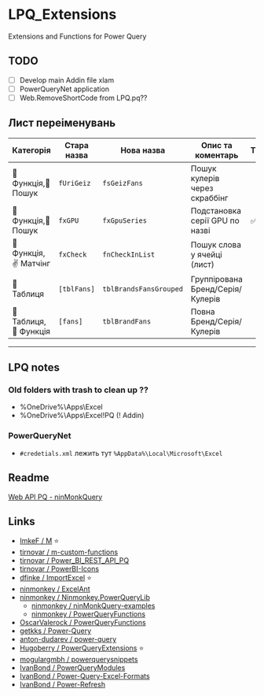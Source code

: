 # LPQ_Extensions

Extensions and Functions for Power Query

## TODO

- [ ] Develop main Addin file xlam
- [ ] PowerQueryNet application
- [ ] Web.RemoveShortCode from LPQ.pq??

## Лист переіменувань

| Категорія             | Стара назва | Нова назва             | Опис та коментарь                | TODO |
| --------------------- | ----------- | --------------------   | -------------------------------- | ---- |
| 📑 Функція,🔎 Пошук   | `fUriGeiz`  | `fsGeizFans`           | Пошук кулерів через скраббінг    |      |
| 📑 Функція,🔎 Пошук   | `fxGPU`     | `fxGpuSeries`          | Подстановка серії GPU по назві   | ✅    |
| 📑 Функція,✌️ Матчінг | `fxCheck`   | `fnCheckInList`        | Пошук слова у ячейці (лист)      |      |
| 📅 Таблиця            | `[tblFans]` | `tblBrandsFansGrouped` | Группірована Бренд/Серія/Кулерів |      |
| 📅 Таблиця,📑 Функція | `[fans]`    | `tblBrandFans`         | Повна Бренд/Серія/Кулерів        |      |

- - -

## LPQ notes

### Old folders with trash to clean up ??

- %OneDrive%\Apps\Excel
- %OneDrive%\Apps\Excel\!PQ (! Addin)

### PowerQueryNet

- `#credetials.xml` лежить тут `%AppData%\Local\Microsoft\Excel`

## Readme

[Web API PQ - ninMonkQuery](https://github.com/ninmonkey/ninMonkQuery-examples/tree/main/WebRequests)

## Links
- [ImkeF / M](https://github.com/ImkeF/M) ⭐
- [tirnovar / m-custom-functions](https://github.com/tirnovar/m-custom-functions)
- [tirnovar / Power_BI_REST_API_PQ](https://github.com/tirnovar/Power_BI_REST_API_PQ)
- [tirnovar / PowerBI-Icons](https://github.com/tirnovar/PowerBI-Icons)
- [dfinke / ImportExcel](https://github.com/dfinke/ImportExcel) ⭐
- [ninmonkey / ExcelAnt](https://github.com/ninmonkey/ExcelAnt)
- [ninmonkey / Ninmonkey.PowerQueryLib](https://github.com/ninmonkey/Ninmonkey.PowerQueryLib)
	- [ninmonkey / ninMonkQuery-examples](https://github.com/ninmonkey/ninMonkQuery-examples)
	- [ninmonkey / PowerQueryFunctions](https://github.com/ninmonkey/PowerQueryFunctions)
- [OscarValerock / PowerQueryFunctions](https://github.com/OscarValerock/PowerQueryFunctions)
- [getkks / Power-Query](https://github.com/getkks/Power-Query)
- [anton-dudarev / power-query](https://github.com/anton-dudarev/power-query)
- [Hugoberry / PowerQueryExtensions](https://github.com/Hugoberry/PowerQueryExtensions) ⭐
- [mogulargmbh / powerquerysnippets](https://github.com/mogulargmbh/powerquerysnippets)
- [IvanBond / PowerQueryModules](https://github.com/IvanBond/PowerQueryModules)
- [IvanBond / Power-Query-Excel-Formats](https://github.com/IvanBond/Power-Query-Excel-Formats)
- [IvanBond / Power-Refresh](https://github.com/IvanBond/Power-Refresh)